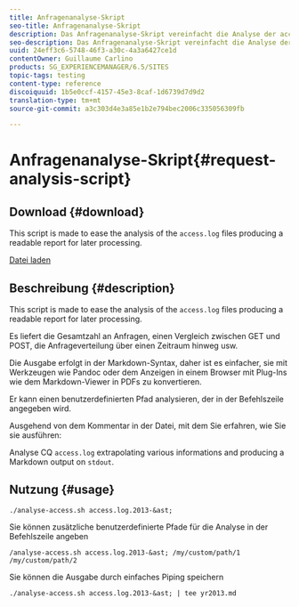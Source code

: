 ```yaml
---
title: Anfragenanalyse-Skript
seo-title: Anfragenanalyse-Skript
description: Das Anfragenanalyse-Skript vereinfacht die Analyse der access.log-Dateien und erzeugt einen lesbaren Bericht für die spätere Verarbeitung.
seo-description: Das Anfragenanalyse-Skript vereinfacht die Analyse der access.log-Dateien und erzeugt einen lesbaren Bericht für die spätere Verarbeitung.
uuid: 24eff3c6-5748-46f3-a30c-4a3a6427ce1d
contentOwner: Guillaume Carlino
products: SG_EXPERIENCEMANAGER/6.5/SITES
topic-tags: testing
content-type: reference
discoiquuid: 1b5e0ccf-4157-45e3-8caf-1d6739d7d9d2
translation-type: tm+mt
source-git-commit: a3c303d4e3a85e1b2e794bec2006c335056309fb

---
```



# Anfragenanalyse-Skript{#request-analysis-script}

## Download {#download}

This script is made to ease the analysis of the `access.log` files producing a readable report for later processing.

[Datei laden](assets/analyse-access.sh)

## Beschreibung {#description}

This script is made to ease the analysis of the `access.log` files producing a readable report for later processing.

Es liefert die Gesamtzahl an Anfragen, einen Vergleich zwischen GET und POST, die Anfrageverteilung über einen Zeitraum hinweg usw.

Die Ausgabe erfolgt in der Markdown-Syntax, daher ist es einfacher, sie mit Werkzeugen wie Pandoc oder dem Anzeigen in einem Browser mit Plug-Ins wie dem Markdown-Viewer in PDFs zu konvertieren.

Er kann einen benutzerdefinierten Pfad analysieren, der in der Befehlszeile angegeben wird.

Ausgehend von dem Kommentar in der Datei, mit dem Sie erfahren, wie Sie sie ausführen:

Analyse CQ `access.log` extrapolating various informations and producing a Markdown output on `stdout`.

## Nutzung {#usage}

`./analyse-access.sh access.log.2013-&ast;`

Sie können zusätzliche benutzerdefinierte Pfade für die Analyse in der Befehlszeile angeben

`/analyse-access.sh access.log.2013-&ast; /my/custom/path/1 /my/custom/path/2`

Sie können die Ausgabe durch einfaches Piping speichern

`./analyse-access.sh access.log.2013-&ast; | tee yr2013.md`

